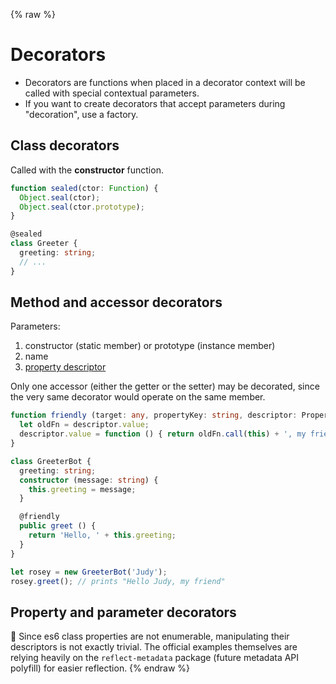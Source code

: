 {% raw %}
# Decorators

- Decorators are functions when placed in a decorator context will be called with special contextual parameters.
- If you want to create decorators that accept parameters during "decoration", use a factory.

## Class decorators

Called with the **constructor** function.

```typescript
function sealed(ctor: Function) {
  Object.seal(ctor);
  Object.seal(ctor.prototype);
}

@sealed
class Greeter {
  greeting: string;
  // ...
}
```

## Method and accessor decorators

Parameters:

1. constructor (static member) or prototype (instance member)
2. name
3. [property descriptor](https://developer.mozilla.org/en-US/docs/Web/JavaScript/Reference/Global_Objects/Object/defineProperty)

Only one accessor (either the getter or the setter) may be decorated, since the very same decorator would operate on the same member.

```typescript
function friendly (target: any, propertyKey: string, descriptor: PropertyDescriptor) {
  let oldFn = descriptor.value;
  descriptor.value = function () { return oldFn.call(this) + ', my friend'; };
}

class GreeterBot {
  greeting: string;
  constructor (message: string) {
    this.greeting = message;
  }

  @friendly
  public greet () {
    return 'Hello, ' + this.greeting;
  }
}

let rosey = new GreeterBot('Judy');
rosey.greet(); // prints "Hello Judy, my friend"
```

## Property and parameter decorators

:rocket: Since es6 class properties are not enumerable, manipulating their descriptors is not exactly trivial.
  The official examples themselves are relying heavily on the `reflect-metadata` package (future metadata API polyfill) for easier reflection.
{% endraw %}
